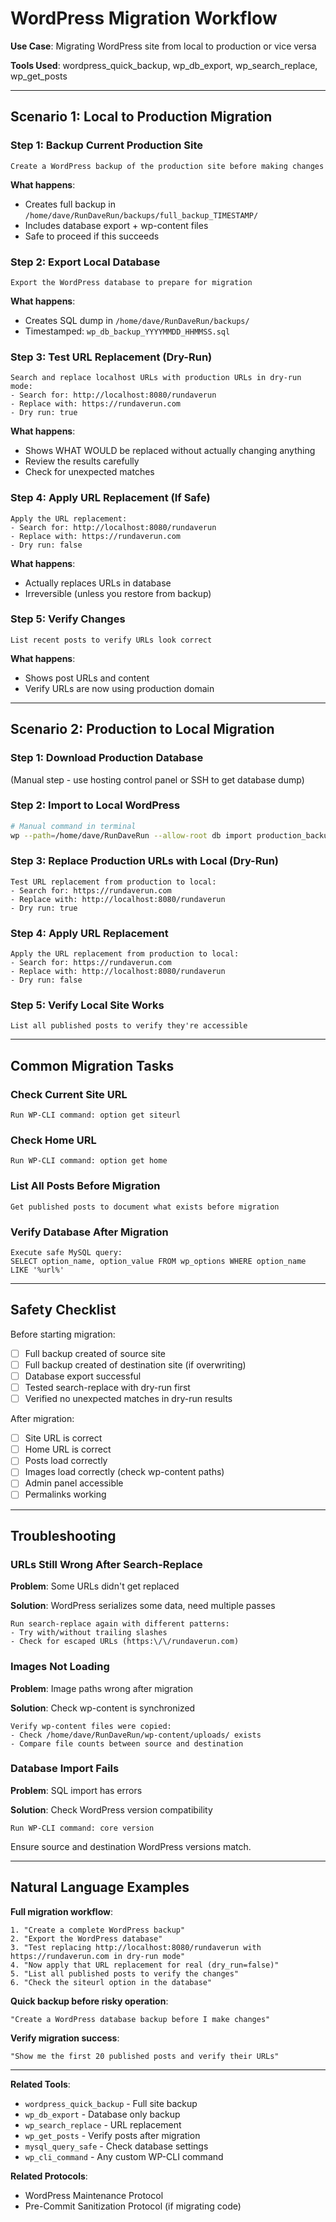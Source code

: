 # WordPress Migration Workflow

**Use Case**: Migrating WordPress site from local to production or vice versa

**Tools Used**: wordpress_quick_backup, wp_db_export, wp_search_replace, wp_get_posts

---

## Scenario 1: Local to Production Migration

### Step 1: Backup Current Production Site

```
Create a WordPress backup of the production site before making changes
```

**What happens**:
- Creates full backup in `/home/dave/RunDaveRun/backups/full_backup_TIMESTAMP/`
- Includes database export + wp-content files
- Safe to proceed if this succeeds

### Step 2: Export Local Database

```
Export the WordPress database to prepare for migration
```

**What happens**:
- Creates SQL dump in `/home/dave/RunDaveRun/backups/`
- Timestamped: `wp_db_backup_YYYYMMDD_HHMMSS.sql`

### Step 3: Test URL Replacement (Dry-Run)

```
Search and replace localhost URLs with production URLs in dry-run mode:
- Search for: http://localhost:8080/rundaverun
- Replace with: https://rundaverun.com
- Dry run: true
```

**What happens**:
- Shows WHAT WOULD be replaced without actually changing anything
- Review the results carefully
- Check for unexpected matches

### Step 4: Apply URL Replacement (If Safe)

```
Apply the URL replacement:
- Search for: http://localhost:8080/rundaverun
- Replace with: https://rundaverun.com
- Dry run: false
```

**What happens**:
- Actually replaces URLs in database
- Irreversible (unless you restore from backup)

### Step 5: Verify Changes

```
List recent posts to verify URLs look correct
```

**What happens**:
- Shows post URLs and content
- Verify URLs are now using production domain

---

## Scenario 2: Production to Local Migration

### Step 1: Download Production Database

(Manual step - use hosting control panel or SSH to get database dump)

### Step 2: Import to Local WordPress

```bash
# Manual command in terminal
wp --path=/home/dave/RunDaveRun --allow-root db import production_backup.sql
```

### Step 3: Replace Production URLs with Local (Dry-Run)

```
Test URL replacement from production to local:
- Search for: https://rundaverun.com
- Replace with: http://localhost:8080/rundaverun
- Dry run: true
```

### Step 4: Apply URL Replacement

```
Apply the URL replacement from production to local:
- Search for: https://rundaverun.com
- Replace with: http://localhost:8080/rundaverun
- Dry run: false
```

### Step 5: Verify Local Site Works

```
List all published posts to verify they're accessible
```

---

## Common Migration Tasks

### Check Current Site URL

```
Run WP-CLI command: option get siteurl
```

### Check Home URL

```
Run WP-CLI command: option get home
```

### List All Posts Before Migration

```
Get published posts to document what exists before migration
```

### Verify Database After Migration

```
Execute safe MySQL query:
SELECT option_name, option_value FROM wp_options WHERE option_name LIKE '%url%'
```

---

## Safety Checklist

Before starting migration:
- [ ] Full backup created of source site
- [ ] Full backup created of destination site (if overwriting)
- [ ] Database export successful
- [ ] Tested search-replace with dry-run first
- [ ] Verified no unexpected matches in dry-run results

After migration:
- [ ] Site URL is correct
- [ ] Home URL is correct
- [ ] Posts load correctly
- [ ] Images load correctly (check wp-content paths)
- [ ] Admin panel accessible
- [ ] Permalinks working

---

## Troubleshooting

### URLs Still Wrong After Search-Replace

**Problem**: Some URLs didn't get replaced

**Solution**: WordPress serializes some data, need multiple passes
```
Run search-replace again with different patterns:
- Try with/without trailing slashes
- Check for escaped URLs (https:\/\/rundaverun.com)
```

### Images Not Loading

**Problem**: Image paths wrong after migration

**Solution**: Check wp-content is synchronized
```
Verify wp-content files were copied:
- Check /home/dave/RunDaveRun/wp-content/uploads/ exists
- Compare file counts between source and destination
```

### Database Import Fails

**Problem**: SQL import has errors

**Solution**: Check WordPress version compatibility
```
Run WP-CLI command: core version
```

Ensure source and destination WordPress versions match.

---

## Natural Language Examples

**Full migration workflow**:
```
1. "Create a complete WordPress backup"
2. "Export the WordPress database"
3. "Test replacing http://localhost:8080/rundaverun with https://rundaverun.com in dry-run mode"
4. "Now apply that URL replacement for real (dry_run=false)"
5. "List all published posts to verify the changes"
6. "Check the siteurl option in the database"
```

**Quick backup before risky operation**:
```
"Create a WordPress database backup before I make changes"
```

**Verify migration success**:
```
"Show me the first 20 published posts and verify their URLs"
```

---

**Related Tools**:
- `wordpress_quick_backup` - Full site backup
- `wp_db_export` - Database only backup
- `wp_search_replace` - URL replacement
- `wp_get_posts` - Verify posts after migration
- `mysql_query_safe` - Check database settings
- `wp_cli_command` - Any custom WP-CLI command

**Related Protocols**:
- WordPress Maintenance Protocol
- Pre-Commit Sanitization Protocol (if migrating code)
